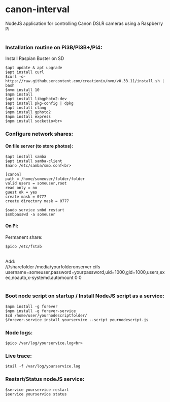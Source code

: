 # canon-interval
NodeJS application for controlling Canon DSLR cameras using a Raspberry Pi
<br><br>

### Installation routine on Pi3B/Pi3B+/Pi4:<br>
Install Raspian Buster on SD<br>
```
$apt update & apt upgrade
$apt install curl
$curl -o- https://raw.githubusercontent.com/creationix/nvm/v0.33.11/install.sh | bash
$nvm install 10
$npm install
$apt install libgphoto2-dev
$apt install pkg-config | dpkg
$apt install clang
$npm install gphoto2
$npm install express
$npm install socketio<br>
```
### Configure network shares:<br>
#### On file server (to store photos):<br>
```
$apt install samba
$apt install samba-client
$nano /etc/samba/smb.conf<br>
```
```
[canon]
path = /home/someuser/folder/folder
valid users = someuser,root
read only = no
guest ok = yes
create mask = 0777
create directory mask = 0777
```
```
$sudo service smbd restart
$smbpasswd -a someuser
```

#### On Pi:<br>
Permanent share:<br>
```
$pico /etc/fstab
```
<br>
Add:<br>
//<server ip>/sharefolder /media/yourfolderonserver cifs username=someuser,password=yourpassword,uid=1000,gid=1000,users,exec,noauto,x-systemd.automount 0 0
<br><br>

### Boot node script on startup / Install NodeJS script as a service:<br>
```
$npm install -g forever
$npm install -g forever-service
$cd /home/user/yournodescriptfolder/
$forever-service install yourservice --script yournodescript.js
```

### Node logs:<br>
```
$pico /var/log/yourservice.log<br>
```

### Live trace:<br>
```
$tail -f /var/log/yourservice.log
```

### Restart/Status nodeJS service:<br>
```
$service yourservice restart
$service yourservice status
```
